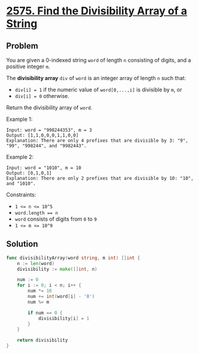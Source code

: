 # [2575. Find the Divisibility Array of a String](https://leetcode.com/problems/find-the-divisibility-array-of-a-string/)

## Problem

You are given a 0-indexed string `word` of length `n` consisting of digits, and a positive integer `m`.

The **divisibility array** `div` of `word` is an integer array of length `n` such that:

- `div[i] = 1` if the numeric value of `word[0,...,i]` is divisible by `m`, or
- `div[i] = 0` otherwise.

Return the divisibility array of `word`.
 

Example 1:

```
Input: word = "998244353", m = 3
Output: [1,1,0,0,0,1,1,0,0]
Explanation: There are only 4 prefixes that are divisible by 3: "9", "99", "998244", and "9982443".
```

Example 2:

```
Input: word = "1010", m = 10
Output: [0,1,0,1]
Explanation: There are only 2 prefixes that are divisible by 10: "10", and "1010".
``` 

Constraints:

- `1 <= n <= 10^5`
- `word.length == n`
- `word` consists of digits from `0` to `9`
- `1 <= m <= 10^9`

## Solution

```go
func divisibilityArray(word string, m int) []int {
	n := len(word)
	divisibility := make([]int, n)

	num := 0
	for i := 0; i < n; i++ {
		num *= 10
		num += int(word[i] - '0')
		num %= m

		if num == 0 {
			divisibility[i] = 1
		}
	}

	return divisibility
}
```